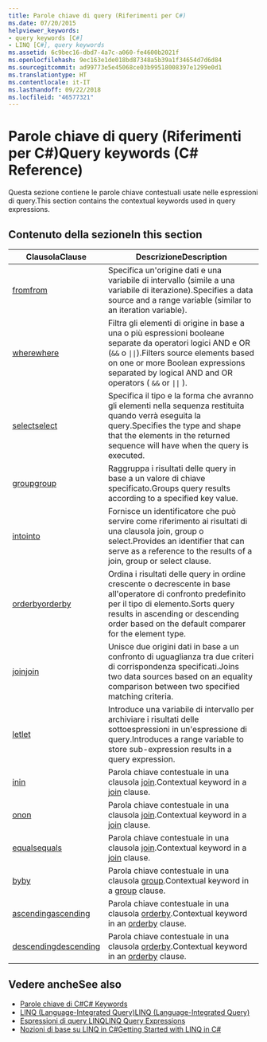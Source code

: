 ```yaml
---
title: Parole chiave di query (Riferimenti per C#)
ms.date: 07/20/2015
helpviewer_keywords:
- query keywords [C#]
- LINQ [C#], query keywords
ms.assetid: 6c9bec16-dbd7-4a7c-a060-fe4600b2021f
ms.openlocfilehash: 9ec163e1de018bd87348a5b39a1f34654d7d6d84
ms.sourcegitcommit: ad99773e5e45068ce03b99518008397e1299e0d1
ms.translationtype: HT
ms.contentlocale: it-IT
ms.lasthandoff: 09/22/2018
ms.locfileid: "46577321"
---
```

# <a name="query-keywords-c-reference"></a><span data-ttu-id="ed80c-102">Parole chiave di query (Riferimenti per C#)</span><span class="sxs-lookup"><span data-stu-id="ed80c-102">Query keywords (C# Reference)</span></span>

<span data-ttu-id="ed80c-103">Questa sezione contiene le parole chiave contestuali usate nelle espressioni di query.</span><span class="sxs-lookup"><span data-stu-id="ed80c-103">This section contains the contextual keywords used in query expressions.</span></span>

## <a name="in-this-section"></a><span data-ttu-id="ed80c-104">Contenuto della sezione</span><span class="sxs-lookup"><span data-stu-id="ed80c-104">In this section</span></span>

|<span data-ttu-id="ed80c-105">Clausola</span><span class="sxs-lookup"><span data-stu-id="ed80c-105">Clause</span></span>|<span data-ttu-id="ed80c-106">Descrizione</span><span class="sxs-lookup"><span data-stu-id="ed80c-106">Description</span></span>|
|------------|-----------------|
|[<span data-ttu-id="ed80c-107">from</span><span class="sxs-lookup"><span data-stu-id="ed80c-107">from</span></span>](from-clause.md)|<span data-ttu-id="ed80c-108">Specifica un'origine dati e una variabile di intervallo (simile a una variabile di iterazione).</span><span class="sxs-lookup"><span data-stu-id="ed80c-108">Specifies a data source and a range variable (similar to an iteration variable).</span></span>|
|[<span data-ttu-id="ed80c-109">where</span><span class="sxs-lookup"><span data-stu-id="ed80c-109">where</span></span>](where-clause.md)|<span data-ttu-id="ed80c-110">Filtra gli elementi di origine in base a una o più espressioni booleane separate da operatori logici AND e OR (`&&` o <code>&#124;&#124;</code>).</span><span class="sxs-lookup"><span data-stu-id="ed80c-110">Filters source elements based on one or more Boolean expressions separated by logical AND and OR operators ( `&&` or <code>&#124;&#124;</code> ).</span></span>|
|[<span data-ttu-id="ed80c-111">select</span><span class="sxs-lookup"><span data-stu-id="ed80c-111">select</span></span>](select-clause.md)|<span data-ttu-id="ed80c-112">Specifica il tipo e la forma che avranno gli elementi nella sequenza restituita quando verrà eseguita la query.</span><span class="sxs-lookup"><span data-stu-id="ed80c-112">Specifies the type and shape that the elements in the returned sequence will have when the query is executed.</span></span>|
|[<span data-ttu-id="ed80c-113">group</span><span class="sxs-lookup"><span data-stu-id="ed80c-113">group</span></span>](group-clause.md)|<span data-ttu-id="ed80c-114">Raggruppa i risultati delle query in base a un valore di chiave specificato.</span><span class="sxs-lookup"><span data-stu-id="ed80c-114">Groups query results according to a specified key value.</span></span>|
|[<span data-ttu-id="ed80c-115">into</span><span class="sxs-lookup"><span data-stu-id="ed80c-115">into</span></span>](into.md)|<span data-ttu-id="ed80c-116">Fornisce un identificatore che può servire come riferimento ai risultati di una clausola join, group o select.</span><span class="sxs-lookup"><span data-stu-id="ed80c-116">Provides an identifier that can serve as a reference to the results of a join, group or select clause.</span></span>|
|[<span data-ttu-id="ed80c-117">orderby</span><span class="sxs-lookup"><span data-stu-id="ed80c-117">orderby</span></span>](orderby-clause.md)|<span data-ttu-id="ed80c-118">Ordina i risultati delle query in ordine crescente o decrescente in base all'operatore di confronto predefinito per il tipo di elemento.</span><span class="sxs-lookup"><span data-stu-id="ed80c-118">Sorts query results in ascending or descending order based on the default comparer for the element type.</span></span>|
|[<span data-ttu-id="ed80c-119">join</span><span class="sxs-lookup"><span data-stu-id="ed80c-119">join</span></span>](join-clause.md)|<span data-ttu-id="ed80c-120">Unisce due origini dati in base a un confronto di uguaglianza tra due criteri di corrispondenza specificati.</span><span class="sxs-lookup"><span data-stu-id="ed80c-120">Joins two data sources based on an equality comparison between two specified matching criteria.</span></span>|
|[<span data-ttu-id="ed80c-121">let</span><span class="sxs-lookup"><span data-stu-id="ed80c-121">let</span></span>](let-clause.md)|<span data-ttu-id="ed80c-122">Introduce una variabile di intervallo per archiviare i risultati delle sottoespressioni in un'espressione di query.</span><span class="sxs-lookup"><span data-stu-id="ed80c-122">Introduces a range variable to store sub-expression results in a query expression.</span></span>|
|[<span data-ttu-id="ed80c-123">in</span><span class="sxs-lookup"><span data-stu-id="ed80c-123">in</span></span>](in.md)|<span data-ttu-id="ed80c-124">Parola chiave contestuale in una clausola [join](join-clause.md).</span><span class="sxs-lookup"><span data-stu-id="ed80c-124">Contextual keyword in a [join](join-clause.md) clause.</span></span>|
|[<span data-ttu-id="ed80c-125">on</span><span class="sxs-lookup"><span data-stu-id="ed80c-125">on</span></span>](on.md)|<span data-ttu-id="ed80c-126">Parola chiave contestuale in una clausola [join](join-clause.md).</span><span class="sxs-lookup"><span data-stu-id="ed80c-126">Contextual keyword in a [join](join-clause.md) clause.</span></span>|
|[<span data-ttu-id="ed80c-127">equals</span><span class="sxs-lookup"><span data-stu-id="ed80c-127">equals</span></span>](equals.md)|<span data-ttu-id="ed80c-128">Parola chiave contestuale in una clausola [join](join-clause.md).</span><span class="sxs-lookup"><span data-stu-id="ed80c-128">Contextual keyword in a [join](join-clause.md) clause.</span></span>|
|[<span data-ttu-id="ed80c-129">by</span><span class="sxs-lookup"><span data-stu-id="ed80c-129">by</span></span>](by.md)|<span data-ttu-id="ed80c-130">Parola chiave contestuale in una clausola [group](group-clause.md).</span><span class="sxs-lookup"><span data-stu-id="ed80c-130">Contextual keyword in a [group](group-clause.md) clause.</span></span>|
|[<span data-ttu-id="ed80c-131">ascending</span><span class="sxs-lookup"><span data-stu-id="ed80c-131">ascending</span></span>](ascending.md)|<span data-ttu-id="ed80c-132">Parola chiave contestuale in una clausola [orderby](orderby-clause.md).</span><span class="sxs-lookup"><span data-stu-id="ed80c-132">Contextual keyword in an [orderby](orderby-clause.md) clause.</span></span>|
|[<span data-ttu-id="ed80c-133">descending</span><span class="sxs-lookup"><span data-stu-id="ed80c-133">descending</span></span>](descending.md)|<span data-ttu-id="ed80c-134">Parola chiave contestuale in una clausola [orderby](orderby-clause.md).</span><span class="sxs-lookup"><span data-stu-id="ed80c-134">Contextual keyword in an [orderby](orderby-clause.md) clause.</span></span>|

## <a name="see-also"></a><span data-ttu-id="ed80c-135">Vedere anche</span><span class="sxs-lookup"><span data-stu-id="ed80c-135">See also</span></span>

- [<span data-ttu-id="ed80c-136">Parole chiave di C#</span><span class="sxs-lookup"><span data-stu-id="ed80c-136">C# Keywords</span></span>](index.md)
- [<span data-ttu-id="ed80c-137">LINQ (Language-Integrated Query)</span><span class="sxs-lookup"><span data-stu-id="ed80c-137">LINQ (Language-Integrated Query)</span></span>](../../programming-guide/concepts/linq/index.md)
- [<span data-ttu-id="ed80c-138">Espressioni di query LINQ</span><span class="sxs-lookup"><span data-stu-id="ed80c-138">LINQ Query Expressions</span></span>](../../../csharp/programming-guide/linq-query-expressions/index.md)
- [<span data-ttu-id="ed80c-139">Nozioni di base su LINQ in C#</span><span class="sxs-lookup"><span data-stu-id="ed80c-139">Getting Started with LINQ in C#</span></span>](../../../csharp/programming-guide/concepts/linq/getting-started-with-linq.md)